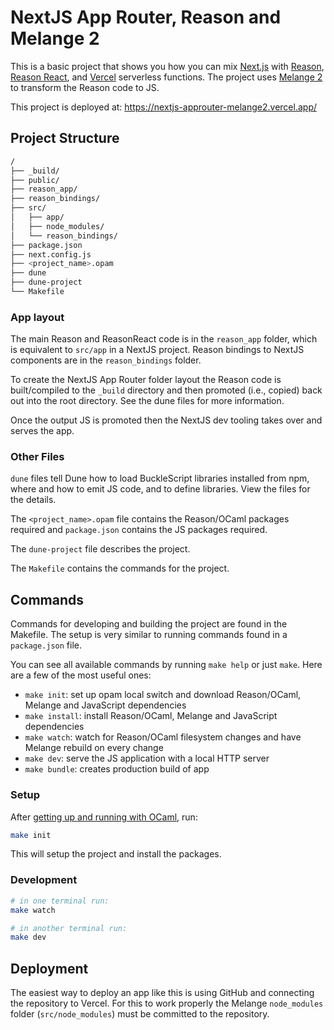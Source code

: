# NextJS App Router, Reason and Melange 2

This is a basic project that shows you how you can mix [Next.js](https://nextjs.org/) with [Reason](https://reasonml.github.io/en), [Reason React](https://reasonml.github.io/reason-react/en), and [Vercel](https://vercel.com/) serverless functions. The project uses [Melange 2](https://melange.re/v2.0.0/) to transform the Reason code to JS.

This project is deployed at: https://nextjs-approuter-melange2.vercel.app/

## Project Structure

```sh
/
├── _build/
├── public/
├── reason_app/
├── reason_bindings/
├── src/
│   ├── app/
│   ├── node_modules/
│   └── reason_bindings/
├── package.json
├── next.config.js
├── <project_name>.opam
├── dune
├── dune-project
└── Makefile
```

### App layout

The main Reason and ReasonReact code is in the `reason_app` folder, which is equivalent to `src/app` in a NextJS project. Reason bindings to NextJS components are in the `reason_bindings` folder.

To create the NextJS App Router folder layout the Reason code is built/compiled to the `_build` directory and then promoted (i.e., copied) back out into the root directory. See the dune files for more information.

Once the output JS is promoted then the NextJS dev tooling takes over and serves the app.

### Other Files

`dune` files tell Dune how to load BuckleScript libraries installed from npm, where and how to emit JS code, and to define libraries. View the files for the details.

The `<project_name>.opam` file contains the Reason/OCaml packages required and `package.json` contains the JS packages required.

The `dune-project` file describes the project.

The `Makefile` contains the commands for the project.

## Commands

Commands for developing and building the project are found in the Makefile. The setup is very similar to running commands found in a `package.json` file.

You can see all available commands by running `make help` or just `make`. Here
are a few of the most useful ones:

- `make init`: set up opam local switch and download Reason/OCaml, Melange and
  JavaScript dependencies
- `make install`: install Reason/OCaml, Melange and JavaScript dependencies
- `make watch`: watch for Reason/OCaml filesystem changes and have Melange rebuild on every change
- `make dev`: serve the JS application with a local HTTP server
- `make bundle`: creates production build of app

### Setup

After [getting up and running with OCaml](https://ocaml.org/docs/up-and-running), run:

```sh
make init
```

This will setup the project and install the packages.

### Development

```sh
# in one terminal run:
make watch

# in another terminal run:
make dev
```

## Deployment

The easiest way to deploy an app like this is using GitHub and connecting the repository to Vercel. For this to work properly the Melange `node_modules` folder (`src/node_modules`) must be committed to the repository.
